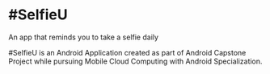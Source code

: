 # #SelfieU
An app that reminds you to take a selfie daily

#SelfieU is an Android Application created as part of Android Capstone Project while pursuing Mobile Cloud Computing with Android Specialization. 
